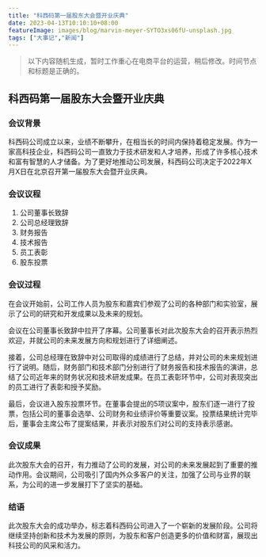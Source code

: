 ```yaml
---
title: "科西码第一届股东大会暨开业庆典"
date: 2023-04-13T10:10:10+08:00
featureImage: images/blog/marvin-meyer-SYTO3xs06fU-unsplash.jpg
tags: ["大事记","新闻"]
---
```


> 以下内容随机生成，暂时工作重心在电商平台的运营，稍后修改。时间节点和标题是正确的。

## 科西码第一届股东大会暨开业庆典

### 会议背景

科西码公司成立以来，业绩不断攀升，在相当长的时间内保持着稳定发展。作为一家高科技企业，科西码公司一直致力于技术研发和人才培养，形成了许多核心技术和富有智慧的人才储备。为了更好地推动公司发展，科西码公司决定于2022年X月X日在北京召开第一届股东大会暨开业庆典。

### 会议议程

1. 公司董事长致辞
2. 公司总经理致辞
3. 财务报告
4. 技术报告
5. 员工表彰
6. 股东投票

### 会议过程

在会议开始前，公司工作人员为股东和嘉宾们参观了公司的各种部门和实验室，展示了公司的研究和开发成果以及未来的规划。

会议在公司董事长致辞中拉开了序幕。公司董事长对此次股东大会的召开表示热烈欢迎，并就公司的未来发展方向和规划进行了详细阐述。

接着，公司总经理在致辞中对公司取得的成绩进行了总结，并对公司的未来规划进行了说明。随后，财务部门和技术部门分别进行了财务报告和技术报告的演讲，总结了公司近年来的财务状况和技术研发成果。在员工表彰环节中，公司对表现突出的员工进行了表彰和授予奖励。

最后，会议进入股东投票环节。在董事会提出的5项议案中，股东们逐一进行了投票，包括公司的董事会选举、公司财务和业绩评价等重要议案。投票结果统计完毕后，董事会主席公布了提案结果，并表示对股东们对公司的支持表示感谢。

### 会议成果

此次股东大会的召开，有力推动了公司的发展，对公司的未来发展起到了重要的推动作用。会议期间，公司吸引了国内外众多客户的关注，加强了公司与业界的联系，为公司的进一步发展打下了坚实的基础。

### 结语

此次股东大会的成功举办，标志着科西码公司进入了一个崭新的发展阶段。公司将继续坚持创新和技术为发展的原则，为股东和客户创造更多的价值和财富，展现出科技公司的风采和活力。
